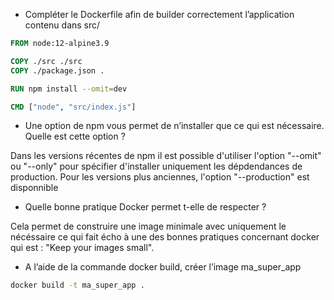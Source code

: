 - Compléter le Dockerfile afin de builder correctement l’application contenu dans src/

```Dockerfile
FROM node:12-alpine3.9

COPY ./src ./src
COPY ./package.json .

RUN npm install --omit=dev

CMD ["node", "src/index.js"]
```

- Une option de npm vous permet de n’installer que ce qui est nécessaire. Quelle est cette option ?

Dans les versions récentes de npm il est possible d'utiliser l'option "--omit" ou "--only" pour spécifier d'installer uniquement les dépdendances de production.
Pour les versions plus anciennes, l'option "--production" est disponnible

- Quelle bonne pratique Docker permet t-elle de respecter ?

Cela permet de construire une image minimale avec uniquement le nécéssaire ce qui fait écho à une des bonnes pratiques concernant docker qui est : "Keep your images small".

- A l’aide de la commande docker build, créer l’image ma_super_app

```bash
docker build -t ma_super_app .
```
